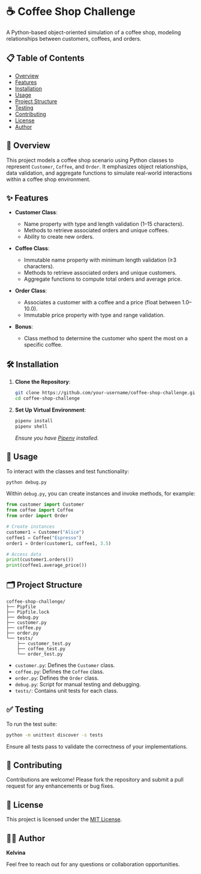 # ☕ Coffee Shop Challenge

A Python-based object-oriented simulation of a coffee shop, modeling relationships between customers, coffees, and orders.

## 📋 Table of Contents

- [Overview](#overview)
- [Features](#features)
- [Installation](#installation)
- [Usage](#usage)
- [Project Structure](#project-structure)
- [Testing](#testing)
- [Contributing](#contributing)
- [License](#license)
- [Author](#author)

## 📖 Overview

This project models a coffee shop scenario using Python classes to represent `Customer`, `Coffee`, and `Order`. It emphasizes object relationships, data validation, and aggregate functions to simulate real-world interactions within a coffee shop environment.

## ✨ Features

- **Customer Class**:
  - Name property with type and length validation (1–15 characters).
  - Methods to retrieve associated orders and unique coffees.
  - Ability to create new orders.

- **Coffee Class**:
  - Immutable name property with minimum length validation (≥3 characters).
  - Methods to retrieve associated orders and unique customers.
  - Aggregate functions to compute total orders and average price.

- **Order Class**:
  - Associates a customer with a coffee and a price (float between 1.0–10.0).
  - Immutable price property with type and range validation.

- **Bonus**:
  - Class method to determine the customer who spent the most on a specific coffee.

## 🛠 Installation

1. **Clone the Repository**:

   ```bash
   git clone https://github.com/your-username/coffee-shop-challenge.git
   cd coffee-shop-challenge
   ```

2. **Set Up Virtual Environment**:

   ```bash
   pipenv install
   pipenv shell
   ```

   *Ensure you have [Pipenv](https://pipenv.pypa.io/en/latest/) installed.*

## 🚀 Usage

To interact with the classes and test functionality:

```bash
python debug.py
```

Within `debug.py`, you can create instances and invoke methods, for example:

```python
from customer import Customer
from coffee import Coffee
from order import Order

# Create instances
customer1 = Customer("Alice")
coffee1 = Coffee("Espresso")
order1 = Order(customer1, coffee1, 3.5)

# Access data
print(customer1.orders())
print(coffee1.average_price())
```

## 🗂 Project Structure

```
coffee-shop-challenge/
├── Pipfile
├── Pipfile.lock
├── debug.py
├── customer.py
├── coffee.py
├── order.py
└── tests/
    ├── customer_test.py
    ├── coffee_test.py
    └── order_test.py
```

- `customer.py`: Defines the `Customer` class.
- `coffee.py`: Defines the `Coffee` class.
- `order.py`: Defines the `Order` class.
- `debug.py`: Script for manual testing and debugging.
- `tests/`: Contains unit tests for each class.

## ✅ Testing

To run the test suite:

```bash
python -m unittest discover -s tests
```

Ensure all tests pass to validate the correctness of your implementations.

## 🤝 Contributing

Contributions are welcome! Please fork the repository and submit a pull request for any enhancements or bug fixes.

## 📄 License

This project is licensed under the [MIT License](LICENSE).

## 👩‍💻 Author

**Kelvina**

Feel free to reach out for any questions or collaboration opportunities.
